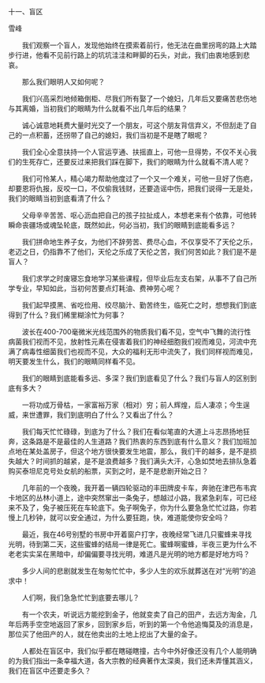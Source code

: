 十一、盲区

雪峰


　　我们观察一个盲人，发现他始终在摸索着前行，他无法在曲里拐弯的路上大踏步行进，他看不见前行路上的坑坑洼洼和畔脚的石头，对此，我们由衷地感到悲哀。

　　那么我们眼明人又如何呢？

　　我们兴高采烈地倾箱倒柜、尽我们所有娶了一个媳妇，几年后又要痛苦悲伤地与其离婚，当初我们的眼睛为什么就看不出几年后的结果？

　　诚心诚意地耗费大量时光交了一个朋友，可这个朋友背信弃义，不但刮走了自己的一点积蓄，还拐带了自己的媳妇，我们当初是不是瞎了眼呢？

　　我们全心全意扶持一个人官运亨通、扶摇直上，可他一旦得势，不仅不关心我们的生死存亡，还要反过来把我们踩在脚下，我们的眼睛为什么就看不清人呢？

　　我们可怜某人，精心竭力帮助他度过了一个又一个难关，可他一旦好了伤疤，却要恩将仇报，反咬一口，不仅偷我钱财，还要造谣中伤，把我们说得一无是处，我们的眼睛当初到底看清了什么？

　　父母辛辛苦苦、呕心沥血把自己的孩子拉扯成人，本想老来有个依靠，可他转瞬命丧疆场或魂坠轮底，既然如此，何必当初，我们的眼睛到底能看多远？

　　我们拼命地生养子女，为他们不辞劳苦、费尽心血，不仅享受不了天伦之乐，老迈之日，仍指靠不了他们，天伦之乐成了天伦之苦，我们何苦如此？我们是不是盲人？

　　我们求学之时废寝忘食地学习某些课程，但毕业后左支右架，从事不了自己所学专业，早知如此，当初何苦要点灯耗油、费神劳心呢？

　　我们起早摸黑、省吃俭用、绞尽脑汁、勤苦终生，临死亡之时，想想我们到底得到了什么？我们稀里糊涂忙为何事？

　　波长在400-700毫微米光线范围外的物质我们看不见，空气中飞舞的流行性病菌我们视而不见，放射性元素在侵害着我们的神经细胞我们视而难见，河流中充满了病毒性细菌我们也视而不见，大众的福利无形中流失了，我们同样视而难见，明天要发生什么，我们的眼睛同样看不见。

　　我们的眼睛到底能看多远、多深？我们到底看见了什么？我们与盲人的区别到底有多大？

　　一将功成万骨枯，一家富裕万家（相对）穷；前人辉煌，后人凄凉；今生逞威，来世遭罪，我们到底明白了什么？又看出了什么？

　　我们每天忙忙碌碌，到底为了什么？我们在看似笔直的大道上斗志昂扬地狂奔，这条路是不是最佳的人生道路？我们热衷的东西到底有什么意义？我们加班加点地在某处盖房子，但这个地方很快要发生地震，那么，我们干的越多，是不是损失越大？时间抓的越紧，是不是浪费越多？我们满头大汗，心急如焚地去排队急着购买泰坦尼克号处女航的船票，买到之时，是不是悲剧开始之日？

　　几年前的一个夜晚，我开着一辆四轮驱动的丰田牌皮卡车，奔驰在津巴布韦宾卡地区的丛林小道上，途中突然窜出一条兔子，想越过小路，我紧急刹车，可已经来不及了，兔子被压死在车轮底下。兔子啊兔子，你为什么要急急忙忙过路，你若慢上几秒钟，就可以安全通过，为什么要狂跑，快，难道能使你安全吗？

　　最近，我在46号别墅的书房中开着窗户打字，夜晚经常飞进几只蜜蜂来寻找光明，待到第二天，这些蜜蜂的结局一律是死亡。蜜蜂啊蜜蜂，半夜三更为什么不老老实实呆在黑暗中，却偏偏要寻找光明，难道凡是光明的地方都是好地方吗？

　　多少人间的悲剧就发生在匆匆忙忙中，多少人生的欢乐就葬送在对“光明”的追求中！

　　人们啊，我们急急忙忙到底要去哪儿？

　　有一个农夫，听说远方能挖到金子，他就变卖了自己的田产，去远方淘金，几年后两手空空地返回了家乡，回到家乡后，听到的第一个令他追悔莫及的消息是，那位买了他田产的人，就在他卖出的土地上挖出了大量的金子。

　　人都处在盲区中，我们似乎都在瞎碰瞎撞，古今中外好像还没有几个人能明确的为我们指出一条幸福大道，各大宗教的经典著作太深奥，我们还未弄懂其涵义，我们在盲区中还要走多久？



